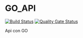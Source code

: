 # GO_API
[![Build Status](https://travis-ci.com/delfosk/GO_API.svg?branch=master)](https://travis-ci.com/delfosk/GO_API)
[![Quality Gate Status](https://sonarcloud.io/api/project_badges/measure?project=delfosk_GO_API&metric=alert_status)](https://sonarcloud.io/dashboard?id=delfosk_GO_API)

Api con GO
